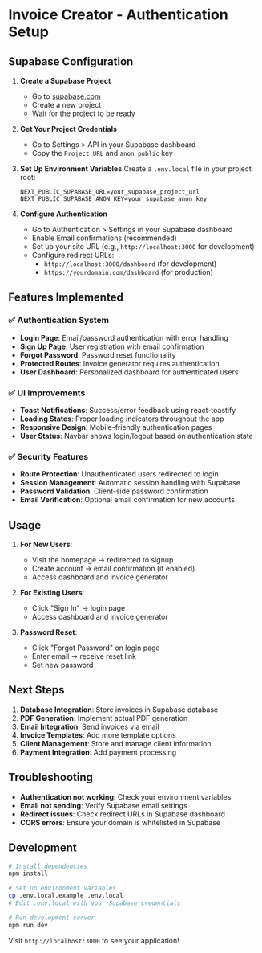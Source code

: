 # Invoice Creator - Authentication Setup

## Supabase Configuration

1. **Create a Supabase Project**
   - Go to [supabase.com](https://supabase.com)
   - Create a new project
   - Wait for the project to be ready

2. **Get Your Project Credentials**
   - Go to Settings > API in your Supabase dashboard
   - Copy the `Project URL` and `anon public` key

3. **Set Up Environment Variables**
   Create a `.env.local` file in your project root:
   ```env
   NEXT_PUBLIC_SUPABASE_URL=your_supabase_project_url
   NEXT_PUBLIC_SUPABASE_ANON_KEY=your_supabase_anon_key
   ```

4. **Configure Authentication**
   - Go to Authentication > Settings in your Supabase dashboard
   - Enable Email confirmations (recommended)
   - Set up your site URL (e.g., `http://localhost:3000` for development)
   - Configure redirect URLs:
     - `http://localhost:3000/dashboard` (for development)
     - `https://yourdomain.com/dashboard` (for production)

## Features Implemented

### ✅ Authentication System
- **Login Page**: Email/password authentication with error handling
- **Sign Up Page**: User registration with email confirmation
- **Forgot Password**: Password reset functionality
- **Protected Routes**: Invoice generator requires authentication
- **User Dashboard**: Personalized dashboard for authenticated users

### ✅ UI Improvements
- **Toast Notifications**: Success/error feedback using react-toastify
- **Loading States**: Proper loading indicators throughout the app
- **Responsive Design**: Mobile-friendly authentication pages
- **User Status**: Navbar shows login/logout based on authentication state

### ✅ Security Features
- **Route Protection**: Unauthenticated users redirected to login
- **Session Management**: Automatic session handling with Supabase
- **Password Validation**: Client-side password confirmation
- **Email Verification**: Optional email confirmation for new accounts

## Usage

1. **For New Users**:
   - Visit the homepage → redirected to signup
   - Create account → email confirmation (if enabled)
   - Access dashboard and invoice generator

2. **For Existing Users**:
   - Click "Sign In" → login page
   - Access dashboard and invoice generator

3. **Password Reset**:
   - Click "Forgot Password" on login page
   - Enter email → receive reset link
   - Set new password

## Next Steps

1. **Database Integration**: Store invoices in Supabase database
2. **PDF Generation**: Implement actual PDF generation
3. **Email Integration**: Send invoices via email
4. **Invoice Templates**: Add more template options
5. **Client Management**: Store and manage client information
6. **Payment Integration**: Add payment processing

## Troubleshooting

- **Authentication not working**: Check your environment variables
- **Email not sending**: Verify Supabase email settings
- **Redirect issues**: Check redirect URLs in Supabase dashboard
- **CORS errors**: Ensure your domain is whitelisted in Supabase

## Development

```bash
# Install dependencies
npm install

# Set up environment variables
cp .env.local.example .env.local
# Edit .env.local with your Supabase credentials

# Run development server
npm run dev
```

Visit `http://localhost:3000` to see your application! 